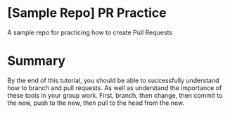 # [Sample Repo] PR Practice
A sample repo for practicing how to create Pull Requests

# Summary
By the end of this tutorial, you should be able to successfully understand how to branch and pull requests.
As well as understand the importance of these tools in your group work.
First, branch, then change, then commit to the new, push to the new, then pull to the head from the new.
